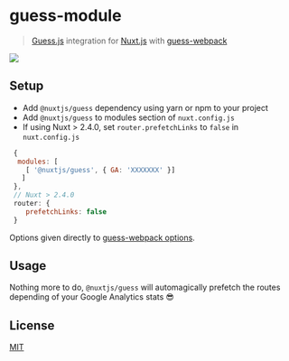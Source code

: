 # guess-module

>[ Guess.js](https://github.com/guess-js/guess) integration for [Nuxt.js](https://github.com/nuxt/nuxt.js/) with [guess-webpack](https://www.npmjs.com/package/guess-webpack)

![](https://github.com/daliborgogic/guess-module/workflows/Module%20Cross-platform%20CI/badge.svg)

## Setup

- Add `@nuxtjs/guess` dependency using yarn or npm to your project
- Add `@nuxtjs/guess` to modules section of `nuxt.config.js`
- If using Nuxt > 2.4.0, set `router.prefetchLinks` to `false` in `nuxt.config.js`

```javascript
 {
  modules: [
    [ '@nuxtjs/guess', { GA: 'XXXXXXX' }]
   ]
 },
 // Nuxt > 2.4.0
 router: {
    prefetchLinks: false
 }
```

Options given directly to [guess-webpack options](https://www.npmjs.com/package/guess-webpack#advanced-usage).

## Usage

Nothing more to do, `@nuxtjs/guess` will automagically prefetch the routes depending of your Google Analytics stats 😎

## License

[MIT](https://opensource.org/licenses/MIT)

